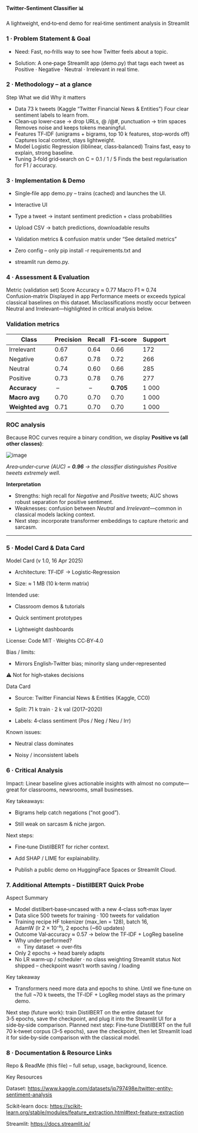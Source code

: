 #### Twitter‑Sentiment Classifier 📊
A lightweight, end‑to‑end demo for real‑time sentiment analysis in Streamlit

### 1 · Problem Statement & Goal

- Need: Fast, no‑frills way to see how Twitter feels about a topic.

- Solution: A one‑page Streamlit app (demo.py) that tags each tweet as Positive · Negative · Neutral · Irrelevant in real time.
  

### 2 · Methodology – at a glance

Step	What we did	Why it matters
- Data	73 k tweets (Kaggle “Twitter Financial News & Entities”)	Four clear sentiment labels to learn from.
- Clean‑up	lower‑case → drop URLs, @ /@#, punctuation → trim spaces	Removes noise and keeps tokens meaningful.
- Features	TF‑IDF (unigrams + bigrams, top 10 k features, stop‑words off)	Captures local context, stays lightweight.
- Model	Logistic Regression (liblinear, class‑balanced)	Trains fast, easy to explain, strong baseline.
- Tuning	3‑fold grid‑search on C = 0.1 / 1 / 5	Finds the best regularisation for F1 / accuracy.

### 3 · Implementation & Demo 
- Single‑file app demo.py – trains (cached) and launches the UI.

- Interactive UI

- Type a tweet → instant sentiment prediction + class probabilities

- Upload CSV → batch predictions, downloadable results

- Validation metrics & confusion matrix under “See detailed metrics”

- Zero config – only pip install -r requirements.txt and
- streamlit run demo.py.

### 4 · Assessment & Evaluation
Metric (validation set)	Score
Accuracy	≈ 0.77
Macro F1	≈ 0.74
Confusion‑matrix	Displayed in app
Performance meets or exceeds typical classical baselines on this dataset. Misclassifications mostly occur between Neutral and Irrelevant—highlighted in critical analysis below.
### Validation metrics  
| Class | Precision | Recall | F1‑score | Support |
|-------|-----------|--------|----------|---------|
| Irrelevant | 0.67 | 0.64 | 0.66 | 172 |
| Negative   | 0.67 | 0.78 | 0.72 | 266 |
| Neutral    | 0.74 | 0.60 | 0.66 | 285 |
| Positive   | 0.73 | 0.78 | 0.76 | 277 |
| **Accuracy** | – | – | **0.705** | 1 000 |
| **Macro avg** | 0.70 | 0.70 | 0.70 | 1 000 |
| **Weighted avg** | 0.71 | 0.70 | 0.70 | 1 000 |

### ROC analysis  
Because ROC curves require a binary condition, we display **Positive vs (all other classes)**:

![image](https://github.com/user-attachments/assets/31153bac-4603-4575-bee9-28e28b3ac6ea)

*Area‑under‑curve (AUC) = **0.96** → the classifier distinguishes Positive tweets extremely well.*

**Interpretation**

- Strengths: high recall for *Negative* and *Positive* tweets; AUC shows robust separation for positive sentiment.  
- Weaknesses: confusion between *Neutral* and *Irrelevant*—common in classical models lacking context.  
- Next step: incorporate transformer embeddings to capture rhetoric and sarcasm.

---


### 5 · Model Card & Data Card

Model Card (v 1.0, 16 Apr 2025)

- Architecture: TF‑IDF → Logistic‑Regression

- Size: ≈ 1 MB (10 k‑term matrix)

Intended use:

- Classroom demos & tutorials

- Quick sentiment prototypes

- Lightweight dashboards

License: Code MIT · Weights CC‑BY‑4.0

Bias / limits:

- Mirrors English‑Twitter bias; minority slang under‑represented

⚠️ Not for high‑stakes decisions

Data Card

- Source: Twitter Financial News & Entities (Kaggle, CC0)

- Split: 71 k train · 2 k val (2017–2020)

- Labels: 4‑class sentiment (Pos / Neg / Neu / Irr)

Known issues:

- Neutral class dominates

- Noisy / inconsistent labels


### 6 · Critical Analysis

Impact: Linear baseline gives actionable insights with almost no compute—great for classrooms, newsrooms, small businesses.

Key takeaways:

- Bigrams help catch negations (“not good”).

- Still weak on sarcasm & niche jargon.

Next steps:

- Fine‑tune DistilBERT for richer context.

- Add SHAP / LIME for explainability.

- Publish a public demo on HuggingFace Spaces or Streamlit Cloud.

### 7. Additional Attempts - DistilBERT Quick Probe

Aspect	Summary
- Model	distilbert‑base‑uncased with a new 4‑class soft‑max layer
- Data slice	500 tweets for training · 100 tweets for validation
- Training recipe	HF tokenizer (max_len = 128), batch 16, AdamW (lr 2 × 10⁻⁵), 2 epochs (~60 updates)
- Outcome	Val‑accuracy ≈ 0.57 → below the TF‑IDF + LogReg baseline
- Why under‑performed?
  - Tiny dataset → over‑fits
- Only 2 epochs → head barely adapts
- No LR warm‑up / scheduler · no class weighting
Streamlit status	Not shipped – checkpoint wasn’t worth saving / loading

Key takeaway	
- Transformers need more data and epochs to shine. Until we fine‑tune on the full ~70 k tweets, the TF‑IDF + LogReg model stays as the primary demo.

Next step (future work): train DistilBERT on the entire dataset for 3‑5 epochs, save the checkpoint, and plug it into the Streamlit UI for a side‑by‑side comparison.
Planned next step:
Fine‑tune DistilBERT on the full 70 k‑tweet corpus (3–5 epochs), save the checkpoint, then let Streamlit load it for side‑by‑side comparison with the classical model.

### 8 · Documentation & Resource Links 
Repo & ReadMe (this file) – full setup, usage, background, licence.

Key Resources

Dataset: https://www.kaggle.com/datasets/jp797498e/twitter-entity-sentiment-analysis

Scikit‑learn docs: https://scikit-learn.org/stable/modules/feature_extraction.html#text-feature-extraction

Streamlit: https://docs.streamlit.io/

